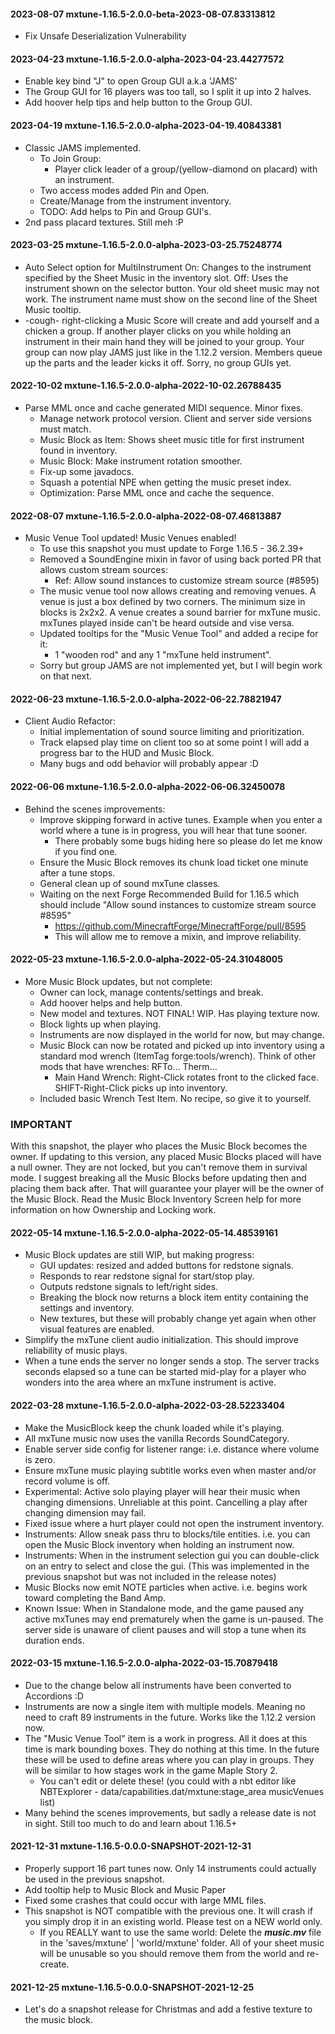 #### 2023-08-07 mxtune-1.16.5-2.0.0-beta-2023-08-07.83313812
* Fix Unsafe Deserialization Vulnerability 

#### 2023-04-23 mxtune-1.16.5-2.0.0-alpha-2023-04-23.44277572
* Enable key bind "J" to open Group GUI a.k.a 'JAMS'
* The Group GUI for 16 players was too tall, so I split it up into 2 halves.
* Add hoover help tips and help button to the Group GUI.

#### 2023-04-19 mxtune-1.16.5-2.0.0-alpha-2023-04-19.40843381
* Classic JAMS implemented.
  * To Join Group:
    * Player click leader of a group/(yellow-diamond on placard) with an instrument.
  * Two access modes added Pin and Open.
  * Create/Manage from the instrument inventory.
  * TODO: Add helps to Pin and Group GUI's.
* 2nd pass placard textures. Still meh :P

#### 2023-03-25 mxtune-1.16.5-2.0.0-alpha-2023-03-25.75248774
* Auto Select option for MultiInstrument
  On: Changes to the instrument specified by the Sheet Music in the inventory slot.
  Off: Uses the instrument shown on the selector button.
  Your old sheet music may not work. The instrument name must show on the second line of the Sheet Music tooltip.
* -cough- right-clicking a Music Score will create and add yourself and a chicken a group. If another player clicks on you while holding an instrument in their main hand they will be joined to your group. Your group can now play JAMS just like in the 1.12.2 version. Members queue up the parts and the leader kicks it off.  Sorry, no group GUIs yet.

#### 2022-10-02 mxtune-1.16.5-2.0.0-alpha-2022-10-02.26788435
* Parse MML once and cache generated MIDI sequence. Minor fixes.
  * Manage network protocol version. Client and server side versions must match.
  * Music Block as Item: Shows sheet music title for first instrument found in inventory.
  * Music Block: Make instrument rotation smoother.
  * Fix-up some javadocs.
  * Squash a potential NPE when getting the music preset index.
  * Optimization: Parse MML once and cache the sequence.

#### 2022-08-07 mxtune-1.16.5-2.0.0-alpha-2022-08-07.46813887 
* Music Venue Tool updated! Music Venues enabled! 
  * To use this snapshot you must update to Forge 1.16.5 - 36.2.39+ 
  * Removed a SoundEngine mixin in favor of using back ported PR that allows custom stream sources: 
    * Ref: Allow sound instances to customize stream source (#8595) 
  * The music venue tool now allows creating and removing venues. A venue is just a box defined by two corners. The minimum size in blocks is 2x2x2. A venue creates a sound barrier for mxTune music. mxTunes played inside can't be heard outside and vise versa. 
  * Updated tooltips for the "Music Venue Tool" and added a recipe for it: 
    * 1 "wooden rod" and any 1 "mxTune held instrument". 
  * Sorry but group JAMS are not implemented yet, but I will begin work on that next. 

#### 2022-06-23 mxtune-1.16.5-2.0.0-alpha-2022-06-22.78821947 
* Client Audio Refactor:
  * Initial implementation of sound source limiting and prioritization.
  * Track elapsed play time on client too so at some point I will add a progress bar to the HUD and Music Block. 
  * Many bugs and odd behavior will probably appear :D

#### 2022-06-06 mxtune-1.16.5-2.0.0-alpha-2022-06-06.32450078  
* Behind the scenes improvements: 
  * Improve skipping forward in active tunes. Example when you enter a world where a tune is in progress, you will hear that tune sooner. 
    * There probably some bugs hiding here so please do let me know if you find one. 
  * Ensure the Music Block removes its chunk load ticket one minute after a tune stops. 
  * General clean up of sound mxTune classes. 
  * Waiting on the next Forge Recommended Build for 1.16.5 which should include "Allow sound instances to customize stream source #8595" 
    * https://github.com/MinecraftForge/MinecraftForge/pull/8595 
    * This will allow me to remove a mixin, and improve reliability. 

#### 2022-05-23 mxtune-1.16.5-2.0.0-alpha-2022-05-24.31048005 
* More Music Block updates, but not complete: 
  * Owner can lock, manage contents/settings and break. 
  * Add hoover helps and help button. 
  * New model and textures. NOT FINAL! WIP. Has playing texture now. 
  * Block lights up when playing. 
  * Instruments are now displayed in the world for now, but may change. 
  * Music Block can now be rotated and picked up into inventory using a standard mod wrench (ItemTag forge:tools/wrench). Think of other mods that have wrenches: RFTo... Therm... 
    * Main Hand Wrench: Right-Click rotates front to the clicked face. SHIFT-Right-Click picks up into inventory. 
  * Included basic Wrench Test Item. No recipe, so give it to yourself. 
### IMPORTANT 
  With this snapshot, the player who places the Music Block becomes the owner. If updating to this version, any placed Music Blocks placed will have a null owner. They are not locked, but you can't remove them in survival mode. I suggest breaking all the Music Blocks before updating then and placing them back after. That will guarantee your player will be the owner of the Music Block. Read the Music Block Inventory Screen help for more information on how Ownership and Locking work. 

#### 2022-05-14 mxtune-1.16.5-2.0.0-alpha-2022-05-14.48539161 
* Music Block updates are still WIP, but making progress: 
  * GUI updates: resized and added buttons for redstone signals. 
  * Responds to rear redstone signal for start/stop play. 
  * Outputs redstone signals to left/right sides. 
  * Breaking the block now returns a block item entity containing the settings and inventory. 
  * New textures, but these will probably change yet again when other visual features are enabled. 
* Simplify the mxTune client audio initialization. This should improve reliability of music plays. 
* When a tune ends the server no longer sends a stop. The server tracks seconds elapsed so a tune can be started mid-play for a player who wonders into the area where an mxTune instrument is active. 

#### 2022-03-28 mxtune-1.16.5-2.0.0-alpha-2022-03-28.52233404
* Make the MusicBlock keep the chunk loaded while it's playing.
* All mxTune music now uses the vanilla Records SoundCategory.
* Enable server side config for listener range: i.e. distance where volume is zero.
* Ensure mxTune music playing subtitle works even when master and/or record volume is off.
* Experimental: Active solo playing player will hear their music when changing dimensions. Unreliable at this point. Cancelling a play after changing dimension may fail.
* Fixed issue where a hurt player could not open the instrument inventory.
* Instruments: Allow sneak pass thru to blocks/tile entities. i.e. you can open the Music Block inventory when holding an instrument now.
* Instruments: When in the instrument selection gui you can double-click on an entry to select and close the gui. (This was implemented in the previous snapshot but was not included in the release notes)
* Music Blocks now emit NOTE particles when active. i.e. begins work toward completing the Band Amp.
* Known Issue: When in Standalone mode, and the game paused any active mxTunes may end prematurely when the game is un-paused. The server side is unaware of client pauses and will stop a tune when its duration ends.

#### 2022-03-15 mxtune-1.16.5-2.0.0-alpha-2022-03-15.70879418
* Due to the change below all instruments have been converted to Accordions :D
* Instruments are now a single item with multiple models. Meaning no need to craft 89 instruments in the future. Works like the 1.12.2 version now.
* The "Music Venue Tool" item is a work in progress. All it does at this time is mark bounding boxes. They do nothing at this time. In the future these will be used to define areas where you can play in groups. They will be similar to how stages work in the game Maple Story 2.
  * You can't edit or delete these! (you could with a nbt editor like NBTExplorer - <worldsave> data/capabilities.dat/mxtune:stage_area musicVenues list)
* Many behind the scenes improvements, but sadly a release date is not in sight. Still too much to do and learn about 1.16.5+

#### 2021-12-31 mxtune-1.16.5-0.0.0-SNAPSHOT-2021-12-31
* Properly support 16 part tunes now. Only 14 instruments could actually be used in the previous snapshot.
* Add tooltip help to Music Block and Music Paper
* Fixed some crashes that could occur with large MML files.
* This snapshot is NOT compatible with the previous one. It will crash if you simply drop it in an existing world. Please test on a NEW world only.
  * If you REALLY want to use the same world: Delete the **_music.mv_** file in the  'saves<world-name>/mxtune' | 'world/mxtune' folder. All of your sheet music will be unusable so you should remove them from the world and re-create.

#### 2021-12-25 mxtune-1.16.5-0.0.0-SNAPSHOT-2021-12-25
* Let's do a snapshot release for Christmas and add a festive texture to the music block.

